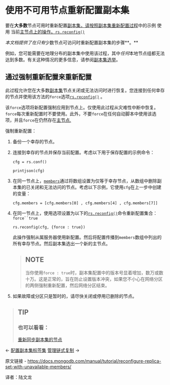# 使用不可用节点重新配置副本集

要在**大多数**节点可用时重新配置[副本集，请按照](https://www.mongodb.com/docs/manual/reference/glossary/#std-term-replica-set)[副本集重新配置过程](https://www.mongodb.com/docs/manual/reference/method/rs.reconfig/#std-label-replica-set-reconfiguration-usage)中的示例 使用 当前[主节点上的操作](https://www.mongodb.com/docs/manual/reference/glossary/#std-term-primary)[。](https://www.mongodb.com/docs/manual/reference/method/rs.reconfig/#std-label-replica-set-reconfiguration-usage)[`rs.reconfig()`](https://www.mongodb.com/docs/manual/reference/method/rs.reconfig/#mongodb-method-rs.reconfig)

*本文档提供了在只有*少数节点可访问时重新配置副本集的步骤**。**

例如，您可能需要在地理分布的副本集中使用该过程，其中*任何*本地节点组都无法达到多数。有关这种情况的更多信息，请参阅[副本集选举](https://www.mongodb.com/docs/manual/core/replica-set-elections/#std-label-replica-set-elections)。



## 通过强制重新配置来重新配置

此过程允许您在大多数[副本集](https://www.mongodb.com/docs/manual/reference/glossary/#std-term-replica-set)节点关闭或无法访问时进行恢复。您连接到任何幸存的节点并使用该方法的`force`选项[`rs.reconfig()`](https://www.mongodb.com/docs/manual/reference/method/rs.reconfig/#mongodb-method-rs.reconfig) 。

该`force`选项将新配置强制应用到节点上。仅使用此过程从灾难性中断中恢复。`force`每次重新配置时不要使用。此外，不要`force`在任何自动脚本中使用该选项，并且`force`在仍然存在[主节点.](https://www.mongodb.com/docs/manual/reference/glossary/#std-term-primary)

强制重新配置：

1. 备份一个幸存的节点。

2. 连接到幸存的节点并保存当前配置。考虑以下用于保存配置的示例命令：

   ```
   cfg = rs.conf()
   
   printjson(cfg)
   ```

   

3. 在同一节点上，[`members`](https://www.mongodb.com/docs/manual/reference/replica-configuration/#mongodb-rsconf-rsconf.members)通过将数组设置为仅等于幸存节点，从数组中删除副本集的已关闭和无法访问的节点。考虑以下示例，它使用`cfg`在上一步中创建的变量：

   ```
   cfg.members = [cfg.members[0] , cfg.members[4] , cfg.members[7]]
   ```

   

4. 在同一节点上，使用选项设置为以下的[`rs.reconfig()`](https://www.mongodb.com/docs/manual/reference/method/rs.reconfig/#mongodb-method-rs.reconfig)命令重新配置集合：`force``true`

   ```
   rs.reconfig(cfg, {force : true})
   ```

   

   此操作强制从属服务器使用新配置。然后将配置传播到`members`数组中列出的所有幸存节点。然后副本集选出一个新的主节点。

   >## NOTE
   >
   >当你使用`force : true`时，副本集配置中的版本号显着增加，数万或数十万。这是正常的，旨在防止设置版本冲突，如果您不小心在网络分区的两侧强制重新配置，然后网络分区结束。
   
   

5. 如果故障或分区只是暂时的，请尽快关闭或停用已删除的节点。

>## TIP
>
>### 也可以看看：
>
>[重新同步副本集的节点](https://www.mongodb.com/docs/manual/tutorial/resync-replica-set-member/)

←  [配置副本集标签集](https://www.mongodb.com/docs/manual/tutorial/configure-replica-set-tag-sets/)                        [管理链式复制](https://www.mongodb.com/docs/manual/tutorial/manage-chained-replication/) →

原文链接 - https://docs.mongodb.com/manual/tutorial/reconfigure-replica-set-with-unavailable-members/ 

译者：陆文龙

